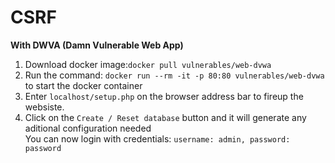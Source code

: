 # CSRF 
**With DWVA (Damn Vulnerable Web App)**<br>
1. Download docker image:`docker pull vulnerables/web-dvwa`<br>
2. Run the command: `docker run --rm -it -p 80:80 vulnerables/web-dvwa` to start the docker container<br>
3. Enter `localhost/setup.php` on the browser address bar to fireup the websiste.<br>
4. Click on the `Create / Reset database` button and it will generate any aditional configuration needed<br>
You can now login with credentials: `username: admin, password: password`
